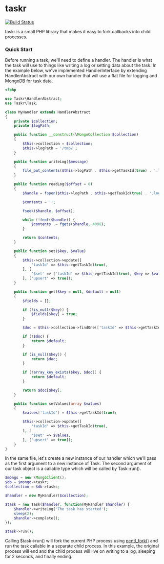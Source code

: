 # taskr

[![Build Status](https://travis-ci.org/maxwellhealth/taskr.svg)](https://travis-ci.org/maxwellhealth/taskr)

taskr is a small PHP library that makes it easy to fork callbacks into child processes.

### Quick Start

Before running a task, we'll need to define a handler. The handler is what the task will use to things like writing a log or setting data about the task. In the example below, we've implemented HandlerInterface by extending HandlerAbstract with our own handler that will use a flat file for logging and MongoDB for task data.

```php
<?php

use Taskr\HandlerAbstract;
use Taskr\Task;

class MyHandler extends HandlerAbstract
{
    private $collection;
    private $logPath;

    public function __construct(\MongoCollection $collection)
    {
        $this->collection = $collection;
        $this->logPath = '/tmp/';
    }

    public function writeLog($message)
    {
        file_put_contents($this->logPath . $this->getTaskId(true) . '.log', $message . "\n", FILE_APPEND);
    }

    public function readLog($offset = 0)
    {
        $handle = fopen($this->logPath . $this->getTaskId(true) . '.log', 'r');

        $contents = '';

        fseek($handle, $offset);

        while (!feof($handle)) {
            $contents .= fgets($handle, 4096);
        }

        return $contents;
    }

    public function set($key, $value)
    {
        $this->collection->update([
            'taskId' => $this->getTaskId(true),
        ], [
            '$set' => ['taskId' => $this->getTaskId(true), $key => $value],
        ], ['upsert' => true]);
    }

    public function get($key = null, $default = null)
    {
        $fields = [];

        if (!is_null($key)) {
            $fields[$key] = true;
        }

        $doc = $this->collection->findOne(['taskId' => $this->getTaskId(true)], $fields);

        if (!$doc) {
            return $default;
        }

        if (is_null($key)) {
            return $doc;
        }

        if (!array_key_exists($key, $doc)) {
            return $default;
        }

        return $doc[$key];
    }

    public function setValues(array $values)
    {
        $values['taskId'] = $this->getTaskId(true);

        $this->collection->update([
            'taskId' => $this->getTaskId(true),
        ], [
            '$set' => $values,
        ], ['upsert' => true]);
    }
}
```

In the same file, let's create a new instance of our handler which we'll pass as the first argument to a new instance of Task. The second argument of our task object is a callable type which will be called by Task::run().

```php
$mongo = new \MongoClient();
$db = $mongo->taskr;
$collection = $db->tasks;

$handler = new MyHandler($collection);

$task = new Task($handler, function(MyHandler $handler) {
    $handler->writeLog('The task has started');
    sleep(2);
    $handler->complete();
});

$task->run();
```

Calling $task->run() will fork the current PHP process using [pcntl_fork()](http://php.net/manual/en/function.pcntl-fork.php) and run the task callable in a separate child process. In this example, the original process will end and the child process will live on writing to a log, sleeping for 2 seconds, and finally ending.
